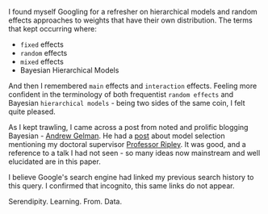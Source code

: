 <!--
.. title: The New York Bayesian And Professor Ripley
.. slug: the-new-york-bayesian-and-professor-ripley
.. date: 2019-10-06 21:25:01 UTC-04:00
.. tags: 
.. category: 
.. link: 
.. description: 
.. type: text
-->

I found myself Googling for a refresher on hierarchical models and random effects approaches to weights that have their own distribution. The terms that kept occurring where:

* `fixed` effects
* `random` effects
* `mixed` effects
* Bayesian Hierarchical Models

And then I remembered `main` effects and `interaction` effects. Feeling more confident in the terminology of both frequentist `random effects` and Bayesian `hierarchical models` - being two sides of the same coin, I felt quite pleased.

As I kept trawling, I came across a post from noted and prolific blogging Bayesian - [Andrew Gelman](http://www.stat.columbia.edu/~gelman/). He had a [post](https://statmodeling.stat.columbia.edu/2011/12/17/ripley-on-model-selection-and-some-links-on-exploratory-model-analysis/) about model selection mentioning my doctoral supervisor [Professor Ripley](http://www.stats.ox.ac.uk/~ripley/). It was good, and a reference to a talk I had not seen - so many ideas now mainstream and well elucidated are in this paper.

I believe Google's search engine had linked my previous search history to this query. I confirmed that incognito, this same links do not appear.

Serendipity. Learning. From. Data.
